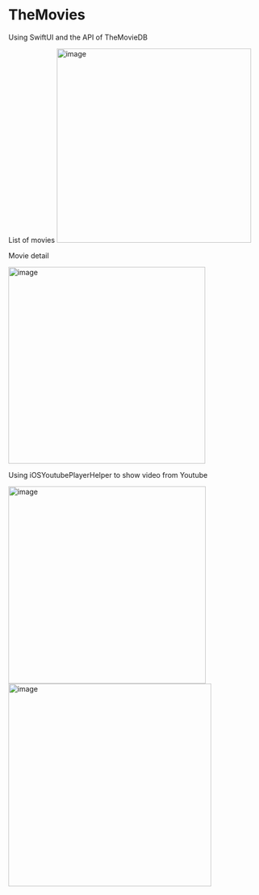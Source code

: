 # TheMovies
Using SwiftUI and the API of TheMovieDB

List of movies 
<img width="385" alt="image" src="https://github.com/marcoalonso/TheMovies/assets/49013250/f9272e76-5287-4bee-9b40-c0dd749d6246">

Movie detail

<img width="390" alt="image" src="https://github.com/marcoalonso/TheMovies/assets/49013250/85809220-7e02-4549-b4f9-8e26408702c8">



Using iOSYoutubePlayerHelper to show video from Youtube

<img width="391" alt="image" src="https://github.com/marcoalonso/TheMovies/assets/49013250/94c3948b-dc57-49a7-92e2-095efa66a44e">

<img width="402" alt="image" src="https://github.com/marcoalonso/TheMovies/assets/49013250/c39f7cd0-fa2f-4b45-ba8a-0c868d8707f2">



